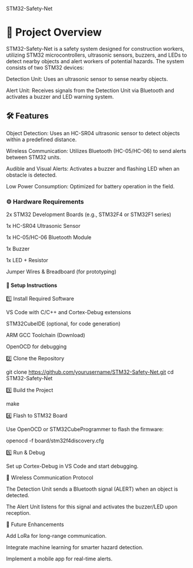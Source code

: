 STM32-Safety-Net

# 🚧 Project Overview

STM32-Safety-Net is a safety system designed for construction workers, utilizing STM32 microcontrollers, ultrasonic sensors, buzzers, and LEDs to detect nearby objects and alert workers of potential hazards. The system consists of two STM32 devices:

Detection Unit: Uses an ultrasonic sensor to sense nearby objects.

Alert Unit: Receives signals from the Detection Unit via Bluetooth and activates a buzzer and LED warning system.

## 🛠 Features

Object Detection: Uses an HC-SR04 ultrasonic sensor to detect objects within a predefined distance.

Wireless Communication: Utilizes Bluetooth (HC-05/HC-06) to send alerts between STM32 units.

Audible and Visual Alerts: Activates a buzzer and flashing LED when an obstacle is detected.

Low Power Consumption: Optimized for battery operation in the field.

### ⚙️ Hardware Requirements

2x STM32 Development Boards (e.g., STM32F4 or STM32F1 series)

1x HC-SR04 Ultrasonic Sensor

1x HC-05/HC-06 Bluetooth Module

1x Buzzer

1x LED + Resistor

Jumper Wires & Breadboard (for prototyping)

#### 🔧 Setup Instructions

1️⃣ Install Required Software

VS Code with C/C++ and Cortex-Debug extensions

STM32CubeIDE (optional, for code generation)

ARM GCC Toolchain (Download)

OpenOCD for debugging

2️⃣ Clone the Repository

git clone https://github.com/yourusername/STM32-Safety-Net.git
cd STM32-Safety-Net

3️⃣ Build the Project

make

4️⃣ Flash to STM32 Board

Use OpenOCD or STM32CubeProgrammer to flash the firmware:

openocd -f board/stm32f4discovery.cfg

5️⃣ Run & Debug

Set up Cortex-Debug in VS Code and start debugging.

📡 Wireless Communication Protocol

The Detection Unit sends a Bluetooth signal (ALERT) when an object is detected.

The Alert Unit listens for this signal and activates the buzzer/LED upon reception.

🎯 Future Enhancements

Add LoRa for long-range communication.

Integrate machine learning for smarter hazard detection.

Implement a mobile app for real-time alerts.
